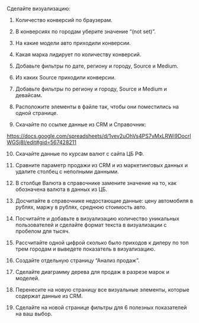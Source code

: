 Сделайте визуализацию:

1. Количество конверсий по браузерам.


2. В конверсиях по городам уберите значение “(not set)”.


3. На какие модели авто приходили конверсии.


4. Какая марка лидирует по количеству конверсий.


5. Добавьте фильтры по дате, региону и городу, Source и Medium.


6. Из каких Source приходили конверсии.

7. Добавьте фильтры по региону и городу, Source и Medium и девайсам.


8. Расположите элементы в файле так, чтобы они поместились на одной странице.


9. Скачайте по ссылке данные из CRM и Справочник:


https://docs.google.com/spreadsheets/d/1vev2uOhVs4PS7vMxLRWi9DocrlWGSj8I/edit#gid=567428211



10. Скачайте данные по курсам валют с сайта ЦБ РФ.


11. Сравните параметр продажи из CRM и из маркетинговых данных и удалите столбец с неполными данными.


12. В столбце Валюта в справочнике замените значение на то, как обозначена валюта в данных из ЦБ.

13. Досчитайте в справочнике недостающие данные: цену автомобиля в рублях, маржу в рублях, среднюю стоимость авто.


14. Посчитайте и добавьте в визуализацию количество уникальных пользователей и сделайте формат текста в визуализации с пробелом для тысяч.


15. Рассчитайте одной цифрой сколько было приходов к дилеру по топ трем городам и выведете показатель в визуализацию.


16. Создайте отдельную страницу “Анализ продаж”. 


17. Сделайте диаграмму дерева для продаж в разрезе марок и моделей.


18. Перенесите на новую страницу все визуальные элементы, которые содержат данные из CRM.


19. Сделайте на новой странице фильтры для 6 полезных показателей на ваш выбор.


